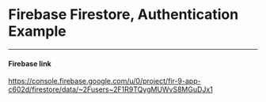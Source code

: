 # Firebase Firestore, Authentication Example
----
#### Firebase link
https://console.firebase.google.com/u/0/project/fir-9-app-c602d/firestore/data/~2Fusers~2F1R9TQygMUWvS8MGuDJx1


